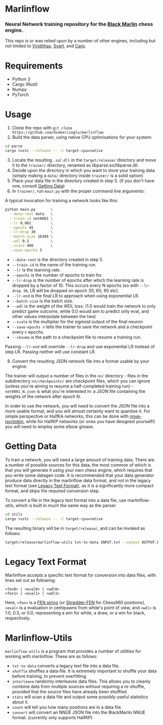 # Marlinflow
### Neural Network training repository for the [Black Marlin](https://github.com/dsekercioglu/blackmarlin) chess engine.

This repo is or was relied upon by a number of other engines, including but not limited to [Viridithas](https://github.com/cosmobobak/viridithas), [Svart](https://github.com/crippa1337/svart), and [Carp](https://github.com/dede1751/carp).

# Requirements
- Python 3
- Cargo (Rust)
- Numpy
- PyTorch

# Usage
1. Clone the repo with `git clone https://github.com/dsekercioglu/marlinflow`
2. Build the data parser, using native CPU optimisations for your system:

```bash
cd parse
cargo rustc --release -- -C target-cpu=native
```

3. Locate the resulting `.so`/`.dll` in the `target/release/` directory and move it to the `trainer/` directory, renamed as libparse.so/libparse.dll.
4. Decide upon the directory in which you want to store your training data. (simply making a `data/` directory inside `trainer/` is a solid option)
5. Place your data file in the directory created in step 5. (if you don't have one, consult [Getting Data](#getting-data))
6. In `trainer/`, run `main.py` with the proper command line arguments:

A typical invocation for training a network looks like this:
```bash
python main.py       \
  --data-root data   \
  --train-id net0001 \
  --lr 0.001         \
  --epochs 45        \
  --lr-drop 30       \
  --batch-size 16384 \
  --wdl 0.3          \
  --scale 400        \
  --save-epochs 5
```

- `--data-root` is the directory created in step 5.
- `--train-id` is the name of the training run.
- `--lr` is the learning rate.
- `--epochs` is the number of epochs to train for.
- `--lr-drop` is the number of epochs after which the learning rate is dropped by a factor of 10. This occurs every N epochs (so with `--lr-drop 30`, LR will be dropped on epoch 30, 60, 90 etc).
- `--lr-end` is the final LR to approach when using exponential LR.
- `--batch-size` is the batch size.
- `--wdl` is the weight of the WDL loss. (1.0 would train the network to only predict game outcome, while 0.0 would aim to predict only eval, and other values interpolate between the two)
- `--scale` is the multiplier for the sigmoid output of the final neuron.
- `--save-epochs n` tells the trainer to save the network and a checkpoint every `n` epochs.
- `--resume` is the path to a checkpoint file to resume a training run.

Passing `--lr-end` will override `--lr-drop` and use exponential LR instead of step LR. Passing neither will use constant LR.

8. Convert the resulting JSON network file into a format usable by your engine:

The trainer will output a number of files in the `nn/` directory - files in the subdirectory `nn/checkpoints/` are checkpoint files, which you can ignore (unless you're aiming to resume a half-completed training run) - `net0001_N.json` is what you're interested in: a JSON file containing the weights of the network after epoch N.

In order to use the network, you will need to convert the JSON file into a more usable format, and you will almost certainly want to quantise it. For simple perspective or HalfKA networks, this can be done with [nnue-jsontobin](https://github.com/cosmobobak/nnue-jsontobin), while for HalfKP networks (or ones you have designed yourself!) you will need to employ some elbow grease.

# Getting Data
To train a network, you will need a large amount of training data. There are a number of possible sources for this data, the most common of which is that you will generate it using your own chess engine, which requires that you write some datagen code. It is recommended that your data generator produce data directly in the marlinflow data format, and not in the legacy text format (see [Legacy Text Format](#legacy-text-format)), as it is a significantly more compact format, and skips the required conversion step.

To convert a file in the legacy text format into a data file, use marlinflow-utils, which is built in much the same way as the parser:
```bash
cd utils
cargo rustc --release -- -C target-cpu=native
```
The resulting binary will be in `target/release/`, and can be invoked as follows:
```bash
target/release/marlinflow-utils txt-to-data INPUT.txt --output OUTPUT.bin
```

# Legacy Text Format
Marlinflow accepts a specific text format for conversion into data files, with lines set out as following:
```
<fen0> | <eval0> | <wdl0>
<fen1> | <eval1> | <wdl1>
```
Here, `<fen>` is a [FEN string](https://www.chessprogramming.org/Forsyth-Edwards_Notation) (or [Shredder-FEN](https://en.wikipedia.org/wiki/Forsyth%E2%80%93Edwards_Notation#FEN_adjustment_for_chess_variants_like_Chess960) for Chess960 positions), `<eval>` is a evaluation in centipawns from white's point of view, and `<wdl>` is 1.0, 0.5, or 0.0, representing a win for white, a draw, or a win for black, respectively.  

# Marlinflow-Utils
`marlinflow-utils` is a program that provides a number of utilities for working with marlinflow. These are as follows:
- `txt-to-data` converts a legacy text file into a data file.
- `shuffle` shuffles a data file. It is extremely important to shuffle your data before training, to prevent overfitting.
- `interleave` randomly interleaves data files. This allows you to cleanly combine data from multiple sources without requiring a re-shuffle, provided that the source files have already been shuffled.
- `stats` will scan a data file and output some possibly useful statistics about it.
- `count` will tell you how many positions are in a data file.
- `convert` will convert an NNUE JSON file into the BlackMarlin NNUE format. (currently only supports HalfKP)